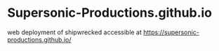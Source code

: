 # Supersonic-Productions.github.io
web deployment of shipwrecked
accessible at https://supersonic-productions.github.io/
